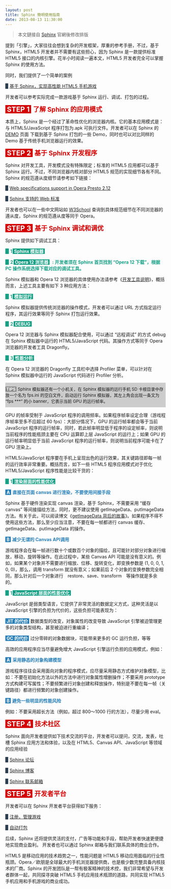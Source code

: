 ```yaml
---
layout: post
title: Sphinx 簡明使用指南
date: 2013-08-13 11:30:00
---
```


> 本文鏈接自 [Sphinx](http://technommy.github.io/2013/08/13/sphinx-developer-guide/) 官網後修改排版

<p>提到「引擎」，大家往往会想到复杂的开发框架，厚重的参考手册，不过，基于 Sphinx，HTML5 开发者并不需要有这些担心，因为 Sphinx 是一款提供标准 HTML5 接口的内核引擎。花半小时阅读一遍本文，HTML5 开发者完全可以掌握 Sphinx 的使用方法。</p>
<p>同时，我们提供了一个简单的案例</p>

<p><b style="background-color: #2c3e50; color: #2c3e50;">0</b>&nbsp;<a href="http://sphinx.oupeng.com/sphinxsample" target="_blank">基于 Sphinx，实现高性能 HTML5 手机游戏</a></p>

<p>开发者可以参考实际完成一款游戏基于 Sphinx 运行、调试、打包的过程。</p>

<b style="background-color: #d40000; color: #ffffff; padding-left: 5px; padding-right: 5px; font-size: 22px;">STEP 1</b>&nbsp;<b style="padding-left: 2px; color: #d40000; font-size: 20px;">了解 Sphinx 的应用模式</b>

<p>本质上，Sphinx 是一个经过了革命性优化的浏览器内核。它的基本应用模式是：与 HTML5/JavaScript 程序打包为.apk 可执行文件。开发者可以在 Sphinx 的 <a href="http://sphinx.oupeng.com/demo" target="_blank">DEMO</a> 页面 下载到基于 Sphinx 打包的一些 Demo，同时也可以对比同样的 Demo 基于传统手机浏览器运行的效果。</p>

<b style="background-color: #d40000; color: #ffffff; padding-left: 5px; padding-right: 5px; font-size: 22px;">STEP 2</b>&nbsp;<b style="padding-left: 2px; color: #d40000; font-size: 20px;">基于 Sphinx 开发程序</b>

<p>Sphinx 对开发工具，开发模式没有特殊限定；标准的 HTML5 应用都可以基于 Sphinx 运行。不过，不同浏览器内核对部分 HTML5 规范的实现细节各有不同。Sphinx 的规范遵从度细节请参考如下链接：</p>

<p><b style="background-color: #2c3e50; color: #2c3e50;">0</b>&nbsp;<a href="http://www.opera.com/docs/specs/presto2.12/#m212-359" target="_blank">Web specifications support in Opera Presto 2.12</a></p>
<p><b style="background-color: #2c3e50; color: #2c3e50;">0</b>&nbsp;<a href="http://sphinx.oupeng.com/feature-support" target="_blank">Sphinx 支持的 Web 标准</a></p>

<p>开发者也可以在一些中文网站如 <a href="http://www.w3school.com.cn/" target="_blank">W3School</a> 查询到具体规范细节在不同浏览器的遵从度，Sphinx 的规范遵从度等同于 Opera。</p>

<b style="background-color: #d40000; color: #ffffff; padding-left: 5px; padding-right: 5px; font-size: 22px;">STEP 3</b>&nbsp;<b style="padding-left: 2px; color: #d40000; font-size: 20px;">基于 Sphinx 调试和调优</b>

<p>Sphinx 提供如下调试工具：</p>

<p><b style="background-color: #16a085; color: #16a085; padding-right: 2px;">0</b>&nbsp;<b style="color: #16a085; padding-right: 2px;">1</b><b style="background-color: #16a085; color: #ffffff; padding-left: 4px; padding-right: 4px;">Sphinx 模拟器</b></p>

<p><b style="background-color: #16a085; color: #16a085; padding-right: 2px;">0</b>&nbsp;<b style="color: #16a085; padding-right: 2px;">2</b><b style="background-color: #16a085; color: #ffffff; padding-left: 4px; padding-right: 4px;">Opera 12 浏览器</b>&nbsp;&nbsp;<b style="color: #16a085;">: 开发者须在 Sphinx 首页找到 “Opera 12 下载”，根据 PC 操作系统选择下载对应的调试工具。</b></p>

<p>Sphinx 模拟器和 Opera 12 浏览器的具体使用办法请参考《<a href="http://sphinx.oupeng.com/developer-guide" target="_blank">开发工具说明</a>》，概括而言，上述工具主要有如下 3 种应用方法：</p>

<p><b style="background-color: #16a085; color: #16a085; padding-right: 2px;">0</b>&nbsp;<b style="color: #16a085; padding-right: 2px;">1</b><b style="background-color: #16a085; color: #ffffff; padding-left: 4px; padding-right: 4px;">模拟运行</b></p>

<p>Sphinx 模拟器提供传统浏览器的操作模式，开发者可以通过 URL 方式指定运行程序，其运行效果等同于 Sphinx 打包运行效果。</p>

<p><b style="background-color: #16a085; color: #16a085; padding-right: 2px;">0</b>&nbsp;<b style="color: #16a085; padding-right: 2px;">2</b><b style="background-color: #16a085; color: #ffffff; padding-left: 4px; padding-right: 4px;">DEBUG</b></p>

<p>Opera 12 浏览器与 Sphinx 模拟器配合使用，可以通过 “远程调试” 的方式 debug 在 Sphinx 模拟器中运行的 HTML5/JavaScript 代码。其操作方式等同于 Opera 浏览器的开发者工具 Dragonfly。</p>

<p><b style="background-color: #16a085; color: #16a085; padding-right: 2px;">0</b>&nbsp;<b style="color: #16a085; padding-right: 2px;">3</b><b style="background-color: #16a085; color: #ffffff; padding-left: 4px; padding-right: 4px;">性能分析</b></p>

<p>在 Opera 12 浏览器的 Dragonfly 工具栏中选择 Profiler 菜单，可以针对在 Sphinx 模拟器中运行的 JavaScript 代码进行 Profiler 分析。</p>

<p style="background-color: #cccccc; font-size: 13px; padding-bottom: 10px; padding-top: 10px;"><b style="background-color: #898989; color: #ffffff; padding-left: 3px; padding-right: 3px;">TIPS</b>&nbsp;Sphinx 模拟器还有一个小机关，在 Sphinx 模拟器的运行手机 SD 卡根目录中存放一个名为 fps.ini 的空白文件，启动运行 Sphinx 模拟器，其左上角会出现一条文为 “fps ***” 的小 banner，它表示当前 GPU 的运行帧率。</p>

<p>GPU 的帧率受制于 JavaScript 程序的调用频率。如果程序帧率设定合理（游戏程序帧率至多不应超过 60 fps）：大部分情况下，GPU 的运行帧率都会等于当前 JavaScript 程序的运行帧率，同时，若此帧率明显低于程序的设定帧率，则说明当前程序的性能瓶颈主要在 CPU 运算即上层 JavaScript 的运行上；如果 GPU 的运行帧率明显低于当前 JavaScript 程序的运行帧率，则说明当前程序可能卡在了 GPU 渲染上。</p>

<p>HTML5/JavaScript 程序要在手机上呈现出色的运行效果，其关键路径即每一帧的运行效率非常重要。概括而言，如下一些 HTML5 程序应用模式对于优化 HTML5/JavaScript 程序性能是比较干货的：</p>

<p><b style="background-color: #16a085; color: #16a085; padding-right: 2px;">0</b>&nbsp;<b style="color: #16a085; padding-right: 2px;">1</b><b style="background-color: #16a085; color: #ffffff; padding-left: 4px; padding-right: 4px;">渲染层面的性能优化</b></p>

<p><b style="background-color: #2980b9; color: #ffffff; padding-left: 4px; padding-right: 4px;">A</b>&nbsp;<b style="color: #2980b9;">直接在页面 canvas 进行渲染，不要使用间接手段</b></p>

<p>Sphinx 基于硬件渲染实现 canvas 渲染，基于 Sphinx，不需要采用 “缓存 canvas” 等间接描绘方法，同时，更不建议使用 getImageData、putImageData 方法。有关于此，可以阅读博文《<a href="http://sphinx.oupeng.com/articles/the-stories-about-getimagedata-and-putimagedata" target="_blank">getImageData 背后的故事</a>》。如果程序不得不使用这些方法，那么至少应当注意，不要在每一帧都进行 canvas 缓存、getImageData、putImageData 的操作。</p>

<p><b style="background-color: #2980b9; color: #ffffff; padding-left: 4px; padding-right: 4px;">B</b>&nbsp;<b style="color: #2980b9;">减少无谓的 Canvas API调用</b></p>

<p>游戏程序会在每一帧进行数十个或数百个对象的描绘，且可能针对部分对象进行缩放，移动，旋转等操作。在此过程中，某些 Canvas API 可能是没有意义的。例如，如果某个对象并不需要进行缩放、位移、旋转变化，即变换参数是 (1, 0, 0, 1, 0, 0)，那么，调用 transform 就没有意义；如果前后 2 个对象的变换参数完全相同，那么针对后一个对象进行　restore、save、transform　等操作就是多余的。</p>

<p><b style="background-color: #16a085; color: #16a085; padding-right: 2px;">0</b>&nbsp;<b style="color: #16a085; padding-right: 2px;">1</b><b style="background-color: #16a085; color: #ffffff; padding-left: 4px; padding-right: 4px;">JavaScript 层面的性能优化</b></p>

<p>JavaScript 是弱类型语言，它提供了非常灵活的数据定义方式，这种灵活是以 JavaScript 引擎的负担为代价的，这些负担可能表现为：</p>

<p><b style="background-color: #2980b9; color: #ffffff; padding-left: 4px; padding-right: 4px;">JIT 的代价</b>&nbsp;数据类型的改变，对象属性的改变导致 JavaScript 引擎被迫管理更多的对象类型结构，甚至被迫进行重编译；</p>

<p><b style="background-color: #2980b9; color: #ffffff; padding-left: 4px; padding-right: 4px;">GC 的代价</b>&nbsp;过分零碎的对象数据块，可能带来更多的 GC 运行负担，等等</p>

<p>高效的应用程序应当尽量避免增大 JavaScript 引擎运行负担的应用模式，例如：</p>

<p><b style="background-color: #2980b9; color: #ffffff; padding-left: 4px; padding-right: 4px;">A</b>&nbsp;<b style="color: #2980b9;">采用静态的对象构建模型</b></p>

<p>游戏程序往往会采用面向对象的程序模式，应尽量采用静态方式维护对象模型，比如：不要在初始化方法以外的方法中进行对象属性增删操作；不要采用 prototype 方式构建可写属性；不要频繁进行对象创建和释放操作，特别是不要在每一帧（关键路径）都进行频繁的对象创建操作。</p>

<p><b style="background-color: #2980b9; color: #ffffff; padding-left: 4px; padding-right: 4px;">B</b>&nbsp;<b style="color: #2980b9;">避免一些明显的性能风险</b></p>

<p>例如：不要采用超长方法（例如，超过 800～1000 行的方法），尽量少用 eval。</p></p>

<b style="background-color: #d40000; color: #ffffff; padding-left: 5px; padding-right: 5px; font-size: 22px;">STEP 4</b>&nbsp;<b style="padding-left: 2px; color: #d40000; font-size: 20px;">技术社区</b>

<p>Sphinx 面向开发者提供如下技术交流的平台，开发者可以提问，交流，发表，吐槽 Sphinx 应用方法和体验，以及在 HTML5、Canvas API、JavaScript 等领域的应用经验</p>

<p><b style="background-color: #2c3e50; color: #2c3e50;">0</b>&nbsp;<a href="http://www.opera.com/docs/specs/presto2.12/#m212-359" target="_blank">Sphinx 论坛</a></p>

<p><b style="background-color: #2c3e50; color: #2c3e50;">0</b>&nbsp;<a href="http://www.opera.com/docs/specs/presto2.12/#m212-359" target="_blank">Sphinx 博客</a></p>

<p><b style="background-color: #2c3e50; color: #2c3e50;">0</b>&nbsp;<a href="http://www.opera.com/docs/specs/presto2.12/#m212-359" target="_blank">Sphinx 联系邮箱</a></p>

<b style="background-color: #d40000; color: #ffffff; padding-left: 5px; padding-right: 5px; font-size: 22px;">STEP 5</b>&nbsp;<b style="padding-left: 2px; color: #d40000; font-size: 20px;">开发者平台</b>

<p>开发者可以在 Sphinx 开发者平台获得如下服务：</p>

<p><b style="background-color: #2c3e50; color: #2c3e50;">0</b>&nbsp;<a href="http://www.opera.com/docs/specs/presto2.12/#m212-359" target="_blank">注册，管理游戏</a></p>

<p><b style="background-color: #2c3e50; color: #2c3e50;">0</b>&nbsp;<a href="http://www.opera.com/docs/specs/presto2.12/#m212-359" target="_blank">自动打包</a></p>

<p>后续，Sphinx 还将提供灵活的支付，广告等功能和手段，帮助开发者快速更便捷地实现商业盈利。
开发者也可以通过 Sphinx 邮箱与我们联系具体的商业合作。</p>

<p>HTML5 是移动应用的技术趋势之一，性能问题是 HTML5 移动应用面临的行业性瓶颈。Opera／欧朋是全球最大的手机浏览器提供商，也是极少数完整具备内核技术的厂商。Sphinx 的开发团队是一帮有极客精神的技术控，我们非常希望与开发者群体一起，共同探寻突破 HTML5 手机应用技术瓶颈的道路，共同实现 HTML5 手机应用和手机游戏的商业成功。</p>

